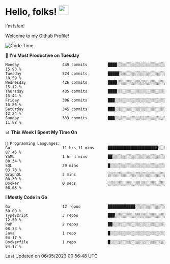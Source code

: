 # Hello, folks! <img src="https://raw.githubusercontent.com/MartinHeinz/MartinHeinz/master/wave.gif" width="30px" height="30px" />

I'm Isfan!

Welcome to my Github Profile!

<!--START_SECTION:waka-->
![Code Time](http://img.shields.io/badge/Code%20Time-2%2C572%20hrs%209%20mins-blue)

📅 **I'm Most Productive on Tuesday** 

```text
Monday                   449 commits         ████░░░░░░░░░░░░░░░░░░░░░   15.93 % 
Tuesday                  524 commits         █████░░░░░░░░░░░░░░░░░░░░   18.59 % 
Wednesday                426 commits         ████░░░░░░░░░░░░░░░░░░░░░   15.12 % 
Thursday                 435 commits         ████░░░░░░░░░░░░░░░░░░░░░   15.44 % 
Friday                   306 commits         ███░░░░░░░░░░░░░░░░░░░░░░   10.86 % 
Saturday                 345 commits         ███░░░░░░░░░░░░░░░░░░░░░░   12.24 % 
Sunday                   333 commits         ███░░░░░░░░░░░░░░░░░░░░░░   11.82 % 
```


📊 **This Week I Spent My Time On** 

```text
💬 Programming Languages: 
Go                       11 hrs 11 mins      ██████████████████████░░░   87.45 % 
YAML                     1 hr 4 mins         ██░░░░░░░░░░░░░░░░░░░░░░░   08.34 % 
SQL                      29 mins             █░░░░░░░░░░░░░░░░░░░░░░░░   03.78 % 
GraphQL                  2 mins              ░░░░░░░░░░░░░░░░░░░░░░░░░   00.30 % 
Docker                   0 secs              ░░░░░░░░░░░░░░░░░░░░░░░░░   00.08 % 
```

**I Mostly Code in Go** 

```text
Go                       12 repos            ████████████░░░░░░░░░░░░░   50.00 % 
TypeScript               3 repos             ███░░░░░░░░░░░░░░░░░░░░░░   12.50 % 
PHP                      2 repos             ██░░░░░░░░░░░░░░░░░░░░░░░   08.33 % 
Java                     1 repo              █░░░░░░░░░░░░░░░░░░░░░░░░   04.17 % 
Dockerfile               1 repo              █░░░░░░░░░░░░░░░░░░░░░░░░   04.17 % 
```




 Last Updated on 06/05/2023 00:56:48 UTC
<!--END_SECTION:waka-->

<!--
**isfanazha/isfanazha** is a ✨ _special_ ✨ repository because its `README.md` (this file) appears on your GitHub profile.

Here are some ideas to get you started:

- 🔭 I’m currently working on ...
- 🌱 I’m currently learning ...
- 👯 I’m looking to collaborate on ...
- 🤔 I’m looking for help with ...
- 💬 Ask me about ...
- 📫 How to reach me: ...
- 😄 Pronouns: ...
- ⚡ Fun fact: ...
-->

